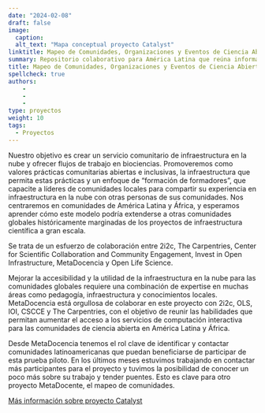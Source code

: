 ```yaml
---
date: "2024-02-08"
draft: false
image:
  caption: 
  alt_text: "Mapa conceptual proyecto Catalyst"
linktitle: Mapeo de Comunidades, Organizaciones y Eventos de Ciencia Abierta en Latinoamérica
summary: Repositorio colaborativo para América Latina que reúna información relevante y accesible sobre eventos, oportunidades de financiación, talleres, cursos, comunidades y organizaciones de ciencia abierta en español. 
title: Mapeo de Comunidades, Organizaciones y Eventos de Ciencia Abierta en Latinoamérica
spellcheck: true
authors: 
    - 
    - 
    - 
type: proyectos
weight: 10
tags:
  - Proyectos
---
```


Nuestro objetivo es crear un servicio comunitario de infraestructura en la nube y ofrecer flujos de trabajo en biociencias. Promoveremos como valores prácticas comunitarias abiertas e inclusivas, la infraestructura que permita estas prácticas y un enfoque de “formación de formadores”, que capacite a líderes de comunidades locales para compartir su experiencia en infraestructura en la nube con otras personas de sus comunidades. Nos centraremos en comunidades de América Latina y África, y esperamos aprender cómo este modelo podría extenderse a otras comunidades globales históricamente marginadas de los proyectos de infraestructura científica a gran escala.

Se trata de un esfuerzo de colaboración entre 2i2c, The Carpentries, Center for Scientific Collaboration and Community Engagement, Invest in Open Infrastructure, MetaDocencia y Open Life Science.

Mejorar la accesibilidad y la utilidad de la infraestructura en la nube para las comunidades globales requiere una combinación de expertise en muchas áreas como pedagogía, infraestructura y conocimientos locales. MetaDocencia está orgullosa de colaborar en este proyecto con 2i2c, OLS, IOI, CSCCE y The Carpentries, con el objetivo de reunir las habilidades que permitan aumentar el acceso a los servicios de computación interactiva para las comunidades de ciencia abierta en América Latina y África.

Desde MetaDocencia tenemos el rol clave de identificar y contactar comunidades latinoamericanas que puedan beneficiarse de participar de esta prueba piloto. En los últimos meses estuvimos trabajando en contactar más participantes para el proyecto y tuvimos la posibilidad de conocer un poco más sobre su trabajo y tender puentes. Esto es clave para otro proyecto MetaDocente, el mapeo de comunidades.

[Más información sobre proyecto Catalyst](https://www.metadocencia.org/post/20231215-comunidadescatalyst/ "MetaDocencia le da la bienvenida a las primeras comunidades latinoamericanas que participan en el proyecto Catalyst")





